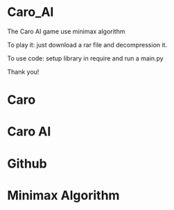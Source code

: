 # Caro_AI
 The Caro AI game use minimax algorithm

To play it: just download a rar file and decompression it.

To use code: setup library in require and run a main.py

Thank you!

# Caro
# Caro AI
# Github
# Minimax Algorithm
